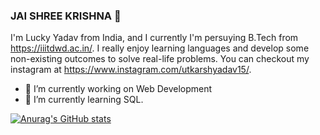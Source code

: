 ### JAI SHREE KRISHNA 🙏

<!--
**LuckYYadav15/LuckYYadav15** is a ✨ _special_ ✨ repository because its `README.md` (this file) appears on your GitHub profile.

Here are some ideas to get you started:

- 🔭 I’m currently working on ...
- 🌱 I’m currently learning ...
- 👯 I’m looking to collaborate on ...
- 🤔 I’m looking for help with ...
- 💬 Ask me about ...
- 📫 How to reach me: ...
- 😄 Pronouns: ...
- ⚡ Fun fact: ...
-->

I'm Lucky Yadav from India, and I currently I'm persuying B.Tech from https://iiitdwd.ac.in/. I really enjoy learning languages and develop some non-existing outcomes to solve real-life problems. You can checkout my instagram at https://www.instagram.com/utkarshyadav15/.
- 🔭 I’m currently working on Web Development
- 🌱 I’m currently learning SQL.

[![Anurag's GitHub stats](https://github-readme-stats.vercel.app/api?username=anuraghazra)](https://github.com/anuraghazra/github-readme-stats)
